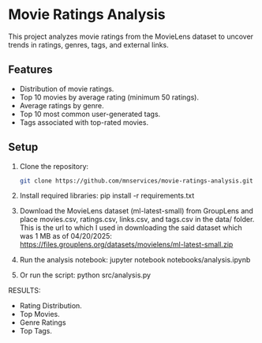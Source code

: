 # Movie Ratings Analysis

This project analyzes movie ratings from the MovieLens dataset to uncover trends in ratings, genres, tags, and external links.

## Features

- Distribution of movie ratings.
- Top 10 movies by average rating (minimum 50 ratings).
- Average ratings by genre.
- Top 10 most common user-generated tags.
- Tags associated with top-rated movies.

## Setup

1. Clone the repository:

   ```bash
   git clone https://github.com/mnservices/movie-ratings-analysis.git

   ```

2. Install required libraries:
   pip install -r requirements.txt

3. Download the MovieLens dataset (ml-latest-small)
   from GroupLens and place movies.csv, ratings.csv, links.csv, and tags.csv in the data/ folder.
   This is the url to which I used in downloading the said dataset which was 1 MB as of 04/20/2025: https://files.grouplens.org/datasets/movielens/ml-latest-small.zip

4. Run the analysis notebook:
   jupyter notebook notebooks/analysis.ipynb

5. Or run the script:
   python src/analysis.py

RESULTS:

- Rating Distribution.
- Top Movies.
- Genre Ratings
- Top Tags.
